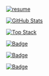 

[![resume]](https://www.notion.so/icetime96/Hephai-350d5e96911b4c3182ed1b3109fca36a)

[![GitHub Stats]](https://github.com/anuraghazra/github-readme-stats "GitHub Readme Stats")

[![Top Stack](https://widget.realdeveloper.pro/api/top?stack=Spring,Java,Vue.js)](https://github.com/bingsu-kun)

[![Badge](https://widget.realdeveloper.pro/api/badge?title=Languages_and_Frameworks&badges=Spring,Java,JavaScript,Vue.js,Python,Android)](https://github.com/bingsu-kun)

[![Badge](https://widget.realdeveloper.pro/api/badge?title=Database_and_DevOps&badges=PostgreSQL,Docker,MariaDB,AmazonEC2,GCP,Kubernetes,Git,Github,Jenkins,Redis)](https://github.com/bingsu-kun)

[![Badge](https://widget.realdeveloper.pro/api/badge?title=Other_Skills&badges=PremierePro,AfterEffect,Photoshop)](https://github.com/bingsu-kun)

<!-- ref -->

[resume]: https://img.shields.io/static/v1?style=for-the-badge&color=000000&logoColor=ffffff&label=&message=Resume&logo=notion&#000000
[github stats]: https://github-readme-stats.vercel.app/api?username=bingsu-kun&title_color=5f4b8b&text_color=f0eee9&icon_color=00abc0&bg_color=212121&hide_border=true&hide_title=true&theme=&show_icons=true&include_all_commits=true&count_private=true&line_height=24
